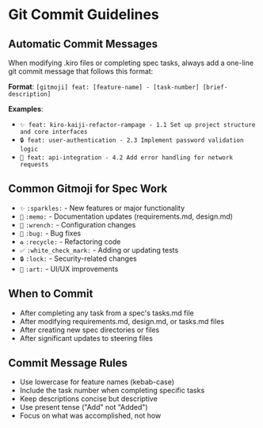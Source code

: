 # Git Commit Guidelines

## Automatic Commit Messages

When modifying .kiro files or completing spec tasks, always add a one-line git commit message that follows this format:

**Format**: `[gitmoji] feat: [feature-name] - [task-number] [brief-description]`

**Examples**:
- `✨ feat: kiro-kaiji-refactor-rampage - 1.1 Set up project structure and core interfaces`
- `🔒 feat: user-authentication - 2.3 Implement password validation logic`
- `🐛 feat: api-integration - 4.2 Add error handling for network requests`

## Common Gitmoji for Spec Work

- `✨` `:sparkles:` - New features or major functionality
- `📝` `:memo:` - Documentation updates (requirements.md, design.md)
- `🔧` `:wrench:` - Configuration changes
- `🐛` `:bug:` - Bug fixes
- `♻️` `:recycle:` - Refactoring code
- `✅` `:white_check_mark:` - Adding or updating tests
- `🔒` `:lock:` - Security-related changes
- `🎨` `:art:` - UI/UX improvements

## When to Commit

- After completing any task from a spec's tasks.md file
- After modifying requirements.md, design.md, or tasks.md files
- After creating new spec directories or files
- After significant updates to steering files

## Commit Message Rules

- Use lowercase for feature names (kebab-case)
- Include the task number when completing specific tasks
- Keep descriptions concise but descriptive
- Use present tense ("Add" not "Added")
- Focus on what was accomplished, not how